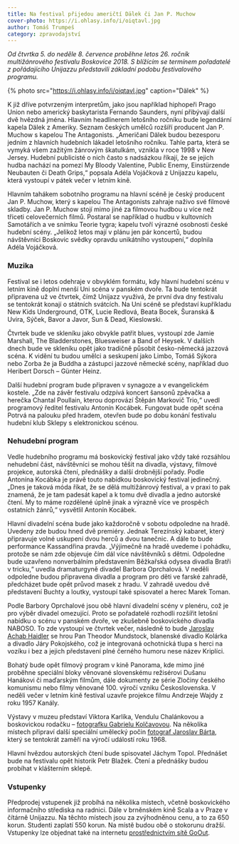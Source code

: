 ```yaml
---
title: Na festival přijedou američtí Dälek či Jan P. Muchow
cover-photo: https://i.ohlasy.info/i/oiqtavl.jpg
author: Tomáš Trumpeš
category: zpravodajství
---
```


*Od čtvrtka 5. do neděle 8. července proběhne letos 26. ročník multižánrového festivalu Boskovice 2018. S blížícím se termínem pořadatelé z pořádajícího Unijazzu představili základní podobu festivalového programu.*

{% photo src="https://i.ohlasy.info/i/oiqtavl.jpg" caption="Dälek" %}

K již dříve potvrzeným interpretům, jako jsou například hiphopeři Prago Union nebo americký baskytarista Fernando Saunders, nyní přibývají další dvě hvězdná jména. Hlavním headlinerem letošního ročníku bude legendární kapela Dälek z Ameriky. Seznam českých umělců rozšíří producent Jan P. Muchow s kapelou The Antagonists. „Američani Dälek budou bezesporu jedním z hlavních hudebních lákadel letošního ročníku. Tahle parta, která se vymyká všem zažitým žánrovým škatulkám, vznikla v roce 1998 v New Jersey. Hudební publicisté o nich často s nadsázkou říkají, že se jejich hudba nachází na pomezí My Bloody Valentine, Public Enemy, Einstürzende Neubauten či Death Grips,“ popsala Adéla Vojáčková z Unijazzu kapelu, která vystoupí v pátek večer v letním kině.

Hlavním tahákem sobotního programu na hlavní scéně je český producent Jan P. Muchow, který s kapelou The Antagonists zahraje naživo své filmové skladby. Jan P. Muchow stojí mimo jiné za filmovou hudbou u více než třiceti celovečerních filmů. Postaral se například o hudbu v kultovních Samotářích a ve snímku Teorie tygra; kapelu tvoří výrazné osobnosti české hudební scény. „Jelikož letos mají v plánu jen pár koncertů, budou návštěvníci Boskovic svědky opravdu unikátního vystoupení,“ doplnila Adéla Vojáčková.

### Muzika

Festival se i letos odehraje v obvyklém formátu, kdy hlavní hudební scénu v letním kině doplní menší Uni scéna v panském dvoře. Ta bude tentokrát připravena už ve čtvrtek, čímž Unijazz využivá, že první dva dny festivalu se tentokrát konají o státních svátcích. Na Uni scéně se představí kupříkladu New Kids Underground, OTK, Lucie Redlová, Beata Bocek, Šuranská & Uvira, Sýček, Bavor a Javor, Sun & Dead, Kieslowski.

Čtvrtek bude ve skleníku jako obvykle patřit blues, vystoupí zde Jamie Marshall, The Bladderstones, Bluesweiser a Band of Heysek. V dalších dnech bude ve skleníku opět jako tradičně působit česko-německá jazzová scéna. K vidění tu budou umělci a seskupení jako Limbo, Tomáš Sýkora nebo Zorba že ja Buddha a zástupci jazzové německé scény, například duo Heribert Dorsch – Günter Heinz.  

Další hudební program bude připraven v synagoze a v evangelickém kostele. „Zde na závěr festivalu odzpívá koncert šansonů zpěvačka a herečka Chantal Poullain, kterou doprovází Štěpán Markovič Trio,“ uvedl programový ředitel festivalu Antonín Kocábek. Fungovat bude opět scéna Potrvá na palouku před hradem, otevřen bude po dobu konání festivalu hudební klub Sklepy s elektronickou scénou.

### Nehudební program

Vedle hudebního programu má boskovický festival jako vždy také rozsáhlou nehudební část, návštěvníci se mohou těšit na divadla, výstavy, filmové projekce, autorská čtení, přednášky a další drobnější pořady. Podle Antonína Kocábka je právě touto nabídkou boskovický festival jedinečný. „Dnes je taková móda říkat, že se dělá multižánrový festival, a v praxi to pak znamená, že je tam padesát kapel a k tomu dvě divadla a jedno autorské čtení. My to máme rozdělené úplně jinak a výrazně více ve prospěch ostatních žánrů,“ vysvětlil Antonín Kocábek. 

Hlavní divadelní scéna bude jako každoročně v sobotu odpoledne na hradě. Uvedeny zde budou hned dvě premiéry. Jednak Terezínský kabaret, který připravuje volné uskupení dvou herců a dvou tanečnic. A dále to bude performance Kassandřina pravda. „Výjimečně na hradě uvedeme i pohádku, protože se nám zde objevuje čím dál více návštěvníků s dětmi. Odpoledne bude uzavřeno nonverbálním představením Běžkařská odysea divadla Bratři v tricku,“ uvedla dramaturgyně divadel Barbora Oprchalová. V neděli odpoledne budou připravena divadla a program pro děti ve farské zahradě, předcházet bude opět průvod masek z hradu. V zahradě uvedou dvě představení Buchty a loutky, vystoupí také spisovatel a herec Marek Toman.

Podle Barbory Oprchalové jsou obě hlavní divadelní scény v plenéru, což je pro výběr divadel omezující. Proto se pořadatelé rozhodli rozšířit letošní nabídku o scénu v panském dvoře, ve zkušebně boskovického divadla NABOSO. To zde vystoupí ve čtvrtek večer, následně to bude [Jaroslav Achab Haidler](http://www.ohlasy.info/clanky/2016/05/rozhovor-achab.html) se hrou Pan Theodor Mundstock, blanenské divadlo Kolárka a divadlo Járy Pokojského, což je integrovaná ochotnická tlupa s herci na vozíku i bez a jejich představení plné černého humoru nese název Kriplíci.

Bohatý bude opět filmový program v kině Panorama, kde mimo jiné proběhne speciální bloky věnované slovenskému režisérovi Dušanu Hanákovi či maďarským filmům, dále dokumenty ze série Zločiny českého komunismu nebo filmy věnované 100. výročí vzniku Československa. V neděli večer v letním kině festival uzavře projekce filmu Andrzeje Wajdy z roku 1957 Kanály.

Výstavy v muzeu představí Viktora Karlíka, Vendulu Chalánkovou a boskovickou rodačku – [fotografku Gabrielu Kolčavovou](http://www.ohlasy.info/clanky/2015/08/rozhovor-gabriela-kolcavova.html). Na několika místech připraví další speciální umělecký počin [fotograf Jaroslav Bárta](http://www.ohlasy.info/clanky/2017/07/rozhovor-barta.html), který se tentokrát zaměří na výročí událostí roku 1968.

Hlavní hvězdou autorských čtení bude spisovatel Jáchym Topol. Přednášet bude na festivalu opět historik Petr Blažek. Čtení a přednášky budou probíhat v klášterním sklepě.

### Vstupenky

Předprodej vstupenek již probíhá na několika místech, včetně boskovického informačního střediska na radnici. Dále v brněnském kině Scala a v Praze v čítárně Unijazzu. Na těchto místech jsou za zvýhodněnou cenu, a to za 650 korun. Studenti zaplatí 550 korun. Na místě budou obě o stokorunu dražší. Vstupenky lze objednat také na internetu [prostřednictvím sítě GoOut](https://goout.net/cs/festivaly/festival-boskovice-2018/svwnc/).
